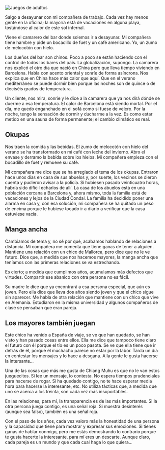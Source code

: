 ![Juegos de adultos](https://lh3.googleusercontent.com/IsoTovrfmgMDwsKmnTLTwnumXrRv1308k0xWYVU73yyAFN8jOdciraS7j0Fs5n_F526rFKoyHCEgQRyRfLuxtK9ioCqb_vG3X9Pwfz5KJceLdAdIQFKSyJT-A_ZSYcQrI5sqBHNRGroivLg3q799lE-v5VgMPsW48ahjS6fnP7Vf_-MJjiCe77ZRObQWZnbas83yW1xvYjxL4moT_fiW5JFE5X5ai693Rw9uCM8HIZecMfYaqCgab8XpdwrskrNNENYUtrDVCLtX9EJUIIken5aDgxoV0AgV_jdmqzpwZ_pmrH3HxXT62tlM3D7n1bKi9KDAlR0zWMXRlh23bp5JBNm-9870q9tAqF4tdyUW8QwG2SqpSRCRKj_lDhLd_Ymk8L-XSF4Dh52mG8a1WVw6H3CNeM15dW5i2OQjT3dKUhziTr18vtlHyEZQHZi0DXX37_Bws0kuqaeGMPzp3I8hAGkJKULhIZVg96h2zq4Qx4JQL8nKITGQ979ql9pP_Cu03AuP4bWgyy7zAy-X9XeWGdtnTk4kpA_TZWLZ1jg-SDmYPXRAeVdGKlfe8AQRARgXNq8pYVsPw98vd59hneaL8y9z0f7sTgbXnpnRaOZLUb-oXQJIdJPHvxgAXJ2ee_L4PF8kG8K0gimr1cFeRdGCZRJf2Xzs1EKG4Q=w620-h826-no)

Salgo a desayunar con mi compañera de trabajo. Cada vez hay menos gente en la oficina; la mayoría está de vacaciones en alguna playa, tostándose al calor de este sol infernal.

Viene el camarero del bar donde solemos ir a desayunar. Mi compañera tiene hambre y pide un bocadillo de fuet y un café americano. Yo, un zumo de melocotón con hielo.

Los dueños del bar son chinos. Poco a poco se están haciendo con el control de todos los bares del país. La globalización, supongo. La camarera nos explicó el otro día que nació en China pero que lleva tiempo viviendo en Barcelona. Habla con acento oriental y sonríe de forma asíncrona. Nos explica que en China hace más calor que aquí. Que en el verano mediterráneo se puede dormir bien porque las noches son de quince o de dieciséis grados de temperatura.

Un cliente, nos mira, sonríe y le dice a la camarera que ya nos dirá dónde se duerme a esa temperatura. El calor de Barcelona está siendo mortal. Por el día, me quedo enganchado en el sofá como si fuese de velcro. Por la noche, tengo la sensación de dormir y ducharme a la vez. Es como estar metido en una sauna de forma permanente; el cambio climático es real.

## Okupas

Nos traen la comida y las bebidas. El zumo de melocotón con hielo del verano se ha transformado en mi café con leche del invierno. Abro el envase y derramo la bebida sobre los hielos. Mi compañera empieza con el bocadillo de fuet y remueve su café.

Mi compañera me dice que se ha arreglado el tema de los okupas. Entraron hace unos días en casa de sus abuelos y, por suerte, los vecinos se dieron cuenta y pudieron avisar a la policía. Si hubiesen pasado veinticuatro horas, habría sido difícil echarlos de allí. La casa de los abuelos está en una población cercana a Barcelona y, ahora mismo, toda la familia está de vacaciones y lejos de la Ciudad Condal. La familia ha decidido poner una alarma en casa y, con esa solución, mi compañera se ha quitado un peso de encima porque le hubiese tocado ir a diario a verificar que la casa estuviese vacía.

## Manga ancha

Cambiamos de tema y, no sé por qué, acabamos hablando de relaciones a distancia. Mi compañera me comenta que tiene ganas de tener a alguien. Mantiene una relación con un chico de Mallorca, pero dice que no le ve futuro. Dice que, a medida que nos hacemos mayores, la manga ancha que teníamos con las primeras relaciones se va estrechando.

Es cierto; a medida que cumplimos años, acumulamos más defectos que virtudes. Compartir ese abanico con otra persona no es fácil. 

Su madre le dice que ya encontrará a esa persona especial, que aún es joven. Pero ella dice que lleva dos años siendo joven y que el chico sigue sin aparecer. Me habla de otra relación que mantiene con un chico que vive en Alemania. Estudiaron en la misma universidad y algunos compañeros de clase se pensaban que eran pareja.

## Los mayores también juegan

Este chico ha venido a España de viaje, se ve que han quedado, se han visto y han pasado cosas entre ellos. Ella me dice que tampoco tiene claro el futuro con él porque el tío es un poco pasota. Se ve que ella tiene que ir detrás de él, porque el muchacho parece no estar por la labor. Tarda un día en contestar los mensajes y lo hace a desgana. A la gente le gusta hacerse la intersante...

Una de las cosas que más me gusta de Chiang Muhu es que no le van estos jueguecitos. Si lee un mensaje, lo contesta. No espera tiempos prudenciales para hacerse de rogar. Si ha quedado contigo, no te hace esperar media hora para hacerse la interesante, etc. No utiliza tácticas que, a medida que uno se acerca a los treinta, son cada vez más insoportables. 

En las relaciones, para mí, la transparencia es de las más importantes. Si la otra persona juega contigo, es una señal roja. Si muestra desinterés (aunque sea falso), también es una señal roja. 

Con el paso de los años, cada vez valoro más la honestidad de una persona y la capacidad que tiene para mostrar y expresar sus emociones. Si tienes ganas de hablar conmigo, pero me estás demostrando lo contrario porque te gusta hacerte la interesante, para mí eres un descarte. Aunque claro, cada pareja es un mundo y que cada cual haga lo que quiera...  